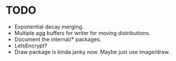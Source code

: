 # TODO

- Exponential decay merging.
- Multiple agg buffers for writer for moving distributions.
- Document the internal/* packages.
- LetsEncrypt?
- Draw package is kinda janky now. Maybe just use image/draw.
